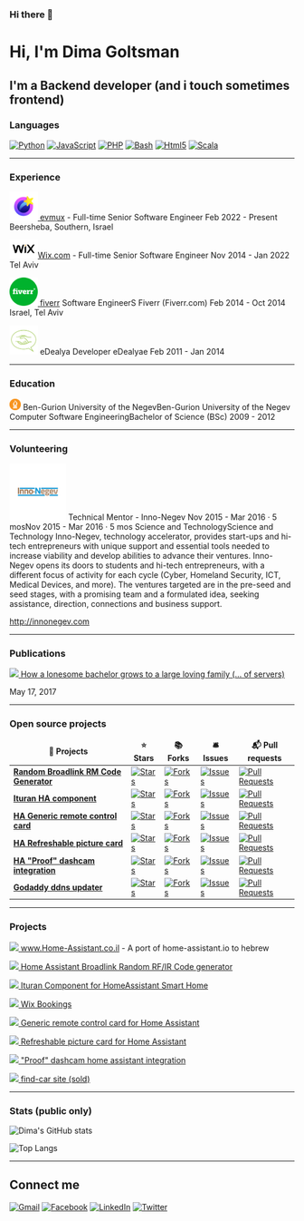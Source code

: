 ### Hi there 👋

<!--
**dimagoltsman/dimagoltsman** is a ✨ _special_ ✨ repository because its `README.md` (this file) appears on your GitHub profile.

Here are some ideas to get you started:

- 🔭 I’m currently working on ...
- 🌱 I’m currently learning ...
- 👯 I’m looking to collaborate on ...
- 🤔 I’m looking for help with ...
- 💬 Ask me about ...
- 📫 How to reach me: ...
- 😄 Pronouns: ...
- ⚡ Fun fact: ...
-->


# Hi, I'm Dima Goltsman
 
## I'm a Backend developer (and i touch sometimes frontend)


### Languages

<a href="https://www.python.org/">![Python](https://img.shields.io/badge/-Python-333333?style=flat&logo=python)</a>
<a href="https://developer.mozilla.org/en-US/docs/Web/JavaScript">![JavaScript](https://img.shields.io/badge/-JavaScript-333333?style=flat&logo=javascript)</a>
<a href="https://www.php.net/">![PHP](https://img.shields.io/badge/-PHP-333333?style=flat&logo=php)</a>
<a href="https://en.wikipedia.org/wiki/Bash_(Unix_shell)">![Bash](https://img.shields.io/badge/-Bash-333333?style=flat&logo=gnu-bash)</a>
<a href="https://www.w3schools.com/html/">![Html5](https://img.shields.io/badge/-Html5-333333?style=flat&logo=html5)</a>
 <a href="https://www.scala-lang.org/">![Scala](https://img.shields.io/badge/-scala-333333?style=flat&logo=scala)</a>


____________________________
### Experience
<a href="https://www.evmux.com/" target="_blank"><img src="https://raw.githubusercontent.com/dimagoltsman/dimagoltsman/main/evmux.webp" width="50"> evmux</a> - Full-time Senior Software Engineer
Feb 2022 - Present
Beersheba, Southern, Israel


<a href="https://www.wix.com/" target="_blank"><img src="https://raw.githubusercontent.com/dimagoltsman/dimagoltsman/main/wix.svg" width="50">Wix.com</a> - Full-time Senior Software Engineer
Nov 2014 - Jan 2022 
Tel Aviv


<a href="https://www.fiverr.com/" target="_blank"><img src="https://raw.githubusercontent.com/dimagoltsman/dimagoltsman/main/fiverr.svg" width="50"> fiverr</a>
Software EngineerS
Fiverr (Fiverr.com)
Feb 2014 - Oct 2014 
Israel, Tel Aviv



<img src="edealya.png" width="50"> eDealya
Developer
eDealyae
Feb 2011 - Jan 2014

____________________________

### Education
<img src="https://raw.githubusercontent.com/dimagoltsman/dimagoltsman/main/bgu.png" width="20"> Ben-Gurion University of the NegevBen-Gurion University of the Negev
Computer Software EngineeringBachelor of Science (BSc) 2009 - 2012
____________________________
### Volunteering
<img src="https://raw.githubusercontent.com/dimagoltsman/dimagoltsman/main/innonegev.webp" width="100"> 
Technical Mentor - Inno-Negev
Nov 2015 - Mar 2016 · 5 mosNov 2015 - Mar 2016 · 5 mos
Science and TechnologyScience and Technology
Inno-Negev, technology accelerator, provides start-ups and hi-tech entrepreneurs with unique support and essential tools needed to increase viability and develop abilities to advance their ventures. Inno-Negev opens its doors to students and hi-tech entrepreneurs, with a different focus of activity for each cycle (Cyber, Homeland Security, ICT, Medical Devices, and more). The ventures targeted are in the pre-seed and seed stages, with a promising team and a formulated idea, seeking assistance, direction, connections and business support.

http://innonegev.com

____________________________
### Publications
<a href="https://medium.com/@dima_14216/mongodb-how-a-lonesome-bachelor-grows-to-a-large-loving-family-of-servers-30758d72b466" target="_blank"><img src="https://diginomica.com/sites/default/files/styles/article_images_desktop/public/images/2017-06/mongodb.png.webp?itok=a1hPvsob" width="100">
How a lonesome bachelor grows to a large loving family (… of servers)
</a>

May 17, 2017

__________________
### Open source projects

<table>
  <thead align="center">
    <tr border: none;>
      <td><b>🎁 Projects</b></td>
      <td><b>⭐ Stars</b></td>
      <td><b>📚 Forks</b></td>
      <td><b>🛎 Issues</b></td>
      <td><b>📬 Pull requests</b></td>
    </tr>
  </thead>
  <tbody>
    <tr>
      <td><a href="https://dimagoltsman.github.io/Random-Broadlink-RM-Code-Generator"><b>Random Broadlink RM Code Generator</b></a></td>
      <td><a href="https://github.com/dimagoltsman/Random-Broadlink-RM-Code-Generator/stargazers"><img alt="Stars" src="https://img.shields.io/github/stars/dimagoltsman/Random-Broadlink-RM-Code-Generator?style=flat-square&labelColor=343b41"/> </a></td>
      <td><a href="https://github.com/dimagoltsman/Random-Broadlink-RM-Code-Generator/network/members"><img alt="Forks" src="https://img.shields.io/github/forks/dimagoltsman/Random-Broadlink-RM-Code-Generator?style=flat-square&labelColor=343b41"/></a></td>
      <td><a href="https://github.com/dimagoltsman/Random-Broadlink-RM-Code-Generator/issues"><img alt="Issues" src="https://img.shields.io/github/issues/dimagoltsman/Random-Broadlink-RM-Code-Generator?style=flat-square&labelColor=343b41"/></a></td>
      <td><a href="https://github.com/dimagoltsman/Random-Broadlink-RM-Code-Generator/pulls"><img alt="Pull Requests" src="https://img.shields.io/github/issues-pr/dimagoltsman/Random-Broadlink-RM-Code-Generator?style=flat-square&labelColor=343b41"/></a></td>
    </tr>
    <tr>
      <td><a href="https://github.com/dimagoltsman/ha-custom-component-ituran"><b>Ituran HA component</b></a></td>
      <td><a href="https://github.com/dimagoltsman/ha-custom-component-ituran/stargazers"><img alt="Stars" src="https://img.shields.io/github/stars/dimagoltsman/ha-custom-component-ituran?style=flat-square&labelColor=343b41"/></a></td>
      <td><a href="https://github.com/dimagoltsman/ha-custom-component-ituran/network/members"><img alt="Forks" src="https://img.shields.io/github/forks/dimagoltsman/ha-custom-component-ituran?style=flat-square&labelColor=343b41"/></a></td>
      <td><a href="https://github.com/dimagoltsman/ha-custom-component-ituran/issues"><img alt="Issues" src="https://img.shields.io/github/issues/dimagoltsman/ha-custom-component-ituran?style=flat-square&labelColor=343b41"/></a></td>
      <td><a href="https://github.com/dimagoltsman/ha-custom-component-ituran/pulls"><img alt="Pull Requests" src="https://img.shields.io/github/issues-pr/dimagoltsman/ha-custom-component-ituran?style=flat-square&labelColor=343b41"/></a></td>
    </tr>
    <tr>
      <td><a href="https://github.com/dimagoltsman/generic-remote-control-card"><b>HA Generic remote control card</b></a></td>
      <td><a href="https://github.com/dimagoltsman/generic-remote-control-card/stargazers"><img alt="Stars" src="https://img.shields.io/github/stars/dimagoltsman/generic-remote-control-card?style=flat-square&labelColor=343b41"/></a></td>
      <td><a href="https://github.com/dimagoltsman/generic-remote-control-card/network/members"><img alt="Forks" src="https://img.shields.io/github/forks/dimagoltsman/generic-remote-control-card?style=flat-square&labelColor=343b41"/></a></td>
      <td><a href="https://github.com/dimagoltsman/generic-remote-control-card/issues"><img alt="Issues" src="https://img.shields.io/github/issues/dimagoltsman/generic-remote-control-card?style=flat-square&labelColor=343b41"/></a></td>
      <td><a href = "https://github.com/dimagoltsman/generic-remote-control-card/pulls"><img alt="Pull Requests" src="https://img.shields.io/github/issues-pr/dimagoltsman/generic-remote-control-card?style=flat-square&labelColor=343b41"/></a></td>
    </tr>
    <tr>
      <td><a href="https://github.com/dimagoltsman/refreshable-picture-card"><b>HA Refreshable picture card</b></a></td>
      <td><a href = "https://github.com/dimagoltsman/refreshable-picture-card/stargazers"><img alt="Stars" src="https://img.shields.io/github/stars/dimagoltsman/refreshable-picture-card?style=flat-square&labelColor=343b41"/></a></td>
      <td><a href = "https://github.com/dimagoltsman/refreshable-picture-card/network/members"><img alt="Forks" src="https://img.shields.io/github/forks/dimagoltsman/refreshable-picture-card?style=flat-square&labelColor=343b41"/></a></td>
      <td><a href = "https://github.com/dimagoltsman/refreshable-picture-card/issues"><img alt="Issues" src="https://img.shields.io/github/issues/dimagoltsman/refreshable-picture-card?style=flat-square&labelColor=343b41"/></a></td>
      <td><a href = "https://github.com/dimagoltsman/refreshable-picture-card/pulls"><img alt="Pull Requests" src="https://img.shields.io/github/issues-pr/dimagoltsman/refreshable-picture-card?style=flat-square&labelColor=343b41"/></a></td>
    </tr>
    <tr>
      <td><a href="https://github.com/dimagoltsman/ha-proof-dashcam-integration"><b>HA "Proof" dashcam integration</b></a></td>
      <td><a href = "https://github.com/dimagoltsman/ha-proof-dashcam-integration/stargazers"><img alt="Stars" src="https://img.shields.io/github/stars/dimagoltsman/ha-proof-dashcam-integration?style=flat-square&labelColor=343b41"/></a></td>
      <td><a href = "https://github.com/dimagoltsman/ha-proof-dashcam-integration/network/members"><img alt="Forks" src="https://img.shields.io/github/forks/dimagoltsman/ha-proof-dashcam-integration?style=flat-square&labelColor=343b41"/></a></td>
      <td><a href = "https://github.com/dimagoltsman/ha-proof-dashcam-integration/issues"><img alt="Issues" src="https://img.shields.io/github/issues/dimagoltsman/ha-proof-dashcam-integration?style=flat-square&labelColor=343b41"/></a></td>
      <td><a href="https://github.com/dimagoltsman/ha-proof-dashcam-integration/pulls"><img alt="Pull Requests" src="https://img.shields.io/github/issues-pr/dimagoltsman/ha-proof-dashcam-integration?style=flat-square&labelColor=343b41"/></a></td>
    </tr>
        <tr>
      <td><a href="https://github.com/dimagoltsman/godaddy-ddns-multipudater"><b>Godaddy ddns updater</b></a></td>
      <td><a href = "https://github.com/dimagoltsman/godaddy-ddns-multipudater/stargazers"><img alt="Stars" src="https://img.shields.io/github/stars/dimagoltsman/godaddy-ddns-multipudater?style=flat-square&labelColor=343b41"/></a></td>
      <td><a href = "https://github.com/dimagoltsman/godaddy-ddns-multipudater/network/members"><img alt="Forks" src="https://img.shields.io/github/forks/dimagoltsman/godaddy-ddns-multipudater?style=flat-square&labelColor=343b41"/></a></td>
      <td><a href = "https://github.com/dimagoltsman/godaddy-ddns-multipudater/issues"><img alt="Issues" src="https://img.shields.io/github/issues/dimagoltsman/godaddy-ddns-multipudater?style=flat-square&labelColor=343b41"/></a></td>
      <td><a href="https://github.com/dimagoltsman/godaddy-ddns-multipudater/pulls"><img alt="Pull Requests" src="https://img.shields.io/github/issues-pr/dimagoltsman/ha-proof-dashcam-integration?style=flat-square&labelColor=343b41"/></a></td>
    </tr>
  </tbody>
</table>

____________________________
### Projects

<a href="www.Home-Assistant.co.il" target="_blank"><img src="https://static.wixstatic.com/media/08a2ae_e6ad624aeb8848538fe927e55a420387~mv2.png/v1/fill/w_51,h_51,al_c,usm_0.66_1.00_0.01,enc_auto/08a2ae_e6ad624aeb8848538fe927e55a420387~mv2.png" width="50">
www.Home-Assistant.co.il
</a>  - A port of home-assistant.io to hebrew


<a href="https://dimagoltsman.github.io/Random-Broadlink-RM-Code-Generator/"><img src="https://apps-cdn.athom.com/app/com.broadlink/1/bd11ae08-f795-4c0b-8684-86d2c2a6e122/drivers/RM_pro/assets/images/large.jpg" width="50"> Home Assistant Broadlink Random RF/IR Code generator</a>



<a href="https://github.com/dimagoltsman/ha-custom-component-ituran"><img src="https://static.wixstatic.com/media/08a2ae_e6ad624aeb8848538fe927e55a420387~mv2.png/v1/fill/w_51,h_51,al_c,usm_0.66_1.00_0.01,enc_auto/08a2ae_e6ad624aeb8848538fe927e55a420387~mv2.png" width="50"> Ituran Component for HomeAssistant Smart Home</a>


<a href="https://www.wix.com/app-market/wix-bookings" target="_blank"><img src="https://static.wixstatic.com/media/35359a_13bd028132814c6f9cdffeaa07e9c134~mv2.png/v1/fill/w_54,h_54,al_c,q_85,usm_0.66_1.00_0.01/35359a_13bd028132814c6f9cdffeaa07e9c134~mv2.webp" width="50">
Wix Bookings
</a>



<a href="https://github.com/dimagoltsman/generic-remote-control-card" target="_blank"><img src="https://brands.home-assistant.io/hacs/icon.png" width="50">
 Generic remote control card for Home Assistant
</a>

<a href="https://github.com/dimagoltsman/refreshable-picture-card" target="_blank"><img src="https://brands.home-assistant.io/hacs/icon.png" width="50">
 Refreshable picture card for Home Assistant
</a>

<a href="https://github.com/dimagoltsman/ha-proof-dashcam-integration" target="_blank"><img src="https://brands.home-assistant.io/hacs/icon.png" width="50">
 "Proof" dashcam home assistant integration
</a>

<a href="https://www.find-car.co.il" target="_blank"><img src="https://www.mcicon.com/wp-content/uploads/2021/01/Transport_Car_1-copy-22.jpg" width="50">
find-car site (sold)
</a>

____________________________
### Stats (public only)
![Dima's GitHub stats](https://github-readme-stats.vercel.app/api?username=dimagoltsman&count_private=true&show_icons=true&include_all_commits=true&hide_title=true&hide_rank=true)

![Top Langs](https://github-readme-stats.vercel.app/api/top-langs/?username=dimagoltsman)
____________________________

## Connect me
[![Gmail](https://img.shields.io/badge/-Gmail-D14836?style=flat&logo=gmail&logoColor=white)](mailto:dima@goltsman.net)
[![Facebook](https://img.shields.io/badge/-Facebook-1877F2?style=flat&logo=facebook&logoColor=white)](https://www.facebook.com/Dimazaur/)
[![LinkedIn](https://img.shields.io/badge/-LinkedIn-0077B5?style=flat&logo=linkedin&logoColor=white)](https://www.linkedin.com/in/dimagoltsman/)
[![Twitter](https://img.shields.io/badge/-Twitter-1DA1F2?style=flat&logo=twitter&logoColor=white)](https://twitter.com/DimaGolds)






